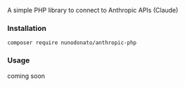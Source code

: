 A simple PHP library to connect to Anthropic APIs (Claude)

### Installation
`composer require nunodonato/anthropic-php`

### Usage
coming soon
